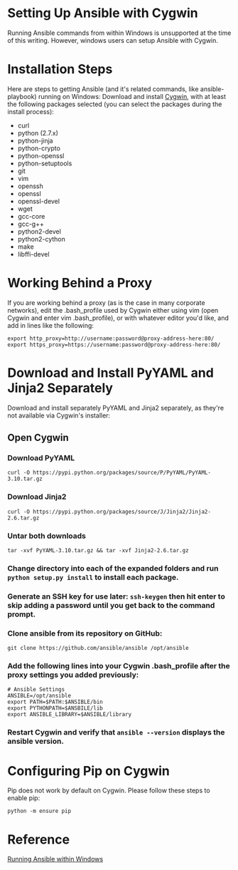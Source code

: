 # Setting Up Ansible with Cygwin

Running Ansible commands from within Windows is unsupported at the time of this writing.
However, windows users can setup Ansible with Cygwin.

# Installation Steps
Here are steps to getting Ansible (and it's related commands, like ansible-playbook) running on Windows:
Download and install [Cygwin](http://cygwin.com/install.html), with at least the following packages selected
(you can select the packages during the install process):

* curl
* python (2.7.x)
* python-jinja
* python-crypto
* python-openssl
* python-setuptools
* git
* vim
* openssh
* openssl
* openssl-devel
* wget
* gcc-core
* gcc-g++
* python2-devel
* python2-cython
* make
* libffi-devel

# Working Behind a Proxy
If you are working behind a proxy (as is the case in many corporate networks), edit the .bash_profile used by Cygwin either using vim (open Cygwin and enter vim .bash_profile), or with whatever editor you'd like, and add in lines like the following:

    export http_proxy=http://username:password@proxy-address-here:80/
    export https_proxy=https://username:password@proxy-address-here:80/

# Download and Install PyYAML and Jinja2 Separately
Download and install separately PyYAML and Jinja2 separately, as they're not available via Cygwin's installer:

## Open Cygwin

### Download PyYAML

    curl -O https://pypi.python.org/packages/source/P/PyYAML/PyYAML-3.10.tar.gz

### Download Jinja2

    curl -O https://pypi.python.org/packages/source/J/Jinja2/Jinja2-2.6.tar.gz

### Untar both downloads

    tar -xvf PyYAML-3.10.tar.gz && tar -xvf Jinja2-2.6.tar.gz

### Change directory into each of the expanded folders and run `python setup.py install` to install each package.

### Generate an SSH key for use later: `ssh-keygen` then hit enter to skip adding a password until you get back to the command prompt.

### Clone ansible from its repository on GitHub:

    git clone https://github.com/ansible/ansible /opt/ansible

### Add the following lines into your Cygwin .bash_profile after the proxy settings you added previously:

    # Ansible Settings
    ANSIBLE=/opt/ansible
    export PATH=$PATH:$ANSIBLE/bin
    export PYTHONPATH=$ANSBILE/lib
    export ANSIBLE_LIBRARY=$ANSIBLE/library

### Restart Cygwin and verify that `ansible --version` displays the ansible version.

# Configuring Pip on Cygwin
Pip does not work by default on Cygwin. Please follow these steps to enable pip:

    python -m ensure pip


# Reference
[Running Ansible within Windows](https://www.jeffgeerling.com/blog/running-ansible-within-windows)